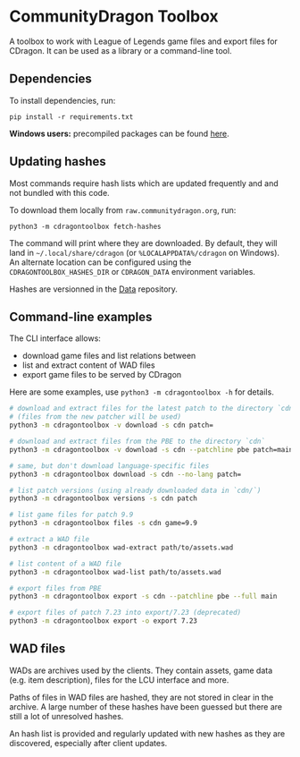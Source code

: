 # CommunityDragon Toolbox

A toolbox to work with League of Legends game files and export files for CDragon.
It can be used as a library or a command-line tool.

## Dependencies

To install dependencies, run:
```
pip install -r requirements.txt
```

**Windows users:** precompiled packages can be found [here](https://www.lfd.uci.edu/~gohlke/pythonlibs/).


## Updating hashes

Most commands require hash lists which are updated frequently and and not bundled with this code.

To download them locally from `raw.communitydragon.org`, run:
```
python3 -m cdragontoolbox fetch-hashes
```

The command will print where they are downloaded.
By default, they will land in `~/.local/share/cdragon` (or `%LOCALAPPDATA%/cdragon` on Windows).
An alternate location can be configured using the `CDRAGONTOOLBOX_HASHES_DIR` or `CDRAGON_DATA` environment variables.

Hashes are versionned in the [Data](https://github.com/CommunityDragon/Data) repository.


## Command-line examples

The CLI interface allows:
 - download game files and list relations between
 - list and extract content of WAD files
 - export game files to be served by CDragon

Here are some examples, use `python3 -m cdragontoolbox -h` for details.

```sh
# download and extract files for the latest patch to the directory `cdn`
# (files from the new patcher will be used)
python3 -m cdragontoolbox -v download -s cdn patch=

# download and extract files from the PBE to the directory `cdn`
python3 -m cdragontoolbox -v download -s cdn --patchline pbe patch=main

# same, but don't download language-specific files
python3 -m cdragontoolbox download -s cdn --no-lang patch=

# list patch versions (using already downloaded data in `cdn/`)
python3 -m cdragontoolbox versions -s cdn patch

# list game files for patch 9.9
python3 -m cdragontoolbox files -s cdn game=9.9

# extract a WAD file
python3 -m cdragontoolbox wad-extract path/to/assets.wad

# list content of a WAD file
python3 -m cdragontoolbox wad-list path/to/assets.wad

# export files from PBE
python3 -m cdragontoolbox export -s cdn --patchline pbe --full main

# export files of patch 7.23 into export/7.23 (deprecated)
python3 -m cdragontoolbox export -o export 7.23
```

## WAD files

WADs are archives used by the clients. They contain assets, game data (e.g.
item description), files for the LCU interface and more.

Paths of files in WAD files are hashed, they are not stored in clear in the
archive. A large number of these hashes have been guessed but there are still a
lot of unresolved hashes.

An hash list is provided and regularly updated with new hashes as they are
discovered, especially after client updates.

